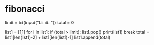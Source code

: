 # fibonacci
limit = int(input("Limit: "))
total = 0

list1 = [1,1]
for i in list1:
    if (total > limit):
        list1.pop()
        print(list1)
        break
    total = list1[len(list1)-2] + list1[len(list1)-1]
    list1.append(total)
